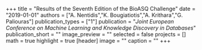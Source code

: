 +++
title = "Results of the Seventh Edition of the BioASQ Challenge"
date = "2019-01-01"
authors = ["A. Nentidis","K. Bougiatiotis","A. Krithara","G. Paliouras"]
publication_types = ["1"]
publication = "_Joint European Conference on Machine Learning and Knowledge Discovery in Databases_"
publication_short = ""
image_preview = ""
selected = false
projects = []
math = true
highlight = true
[header]
image = ""
caption = ""
+++

